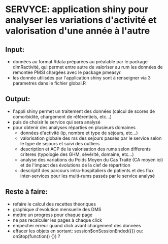 
# SERVYCE: application shiny pour analyser les variations d'activité et valorisation d'une année à l'autre

## Input:

- données au format Rdata préparées au préalable par le package dimRactivité, qui permet entre autre de valoriser au rum les données de remontée PMSI chargées avec le package pmeasyr.
- les donnée utilisées par l'application shiny sont à renseigner via 3 parametres dans le fichier global.R


## Output:

- l'appli shiny permet un traitement des données (calcul de scores de comorbidité, chargement de référentiels, etc...)
- puis de choisir le service qui sera analysé
- pour obtenir des analyses réparties en plusieurs domaines
    - données d'activité (ip, nombre et type de séjours, etc...)
    - valorisation globale des rss des sejours passés par le service selon le type de sejours et suivi des outliers
    - description et ACP de la valorisation des rums selon differents criteres (typologie des GHM, sévérité, domaine, etc...)
    - analyse des variations du Poids Moyen du Cas Traité (CA moyen ici) et de l'impact des évolutions de la clef de répartition
    - descriptif des parcours intra-hospitaliers de patients et des flux inter-services pour les multi-rums passés par le service analysé
    

## Reste à faire:

- refaire le calcul des recettes théoriques
- graphique d'evolution mensuelle des DMS
- mettre un progress pour chaque page
- ne pas recalculer les pages à chaque click
- empecher erreur quand click avant chargement des données
- effacer les objets en sortant: session$onSessionEnded({}) ou: onStop(function() {}) ?

